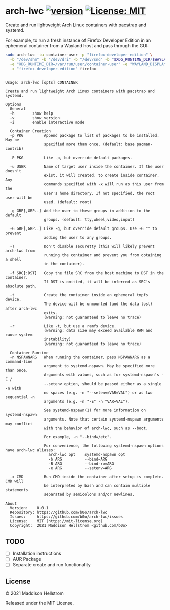 # arch-lwc [![version](https://img.shields.io/github/v/tag/b0o/arch-lwc?style=flat&color=yellow&label=version&sort=semver)](https://github.com/b0o/arch-lwc/releases) [![License: MIT](https://img.shields.io/github/license/b0o/arch-lwc?style=flat&color=green)](https://opensource.org/licenses/MIT)

Create and run lightweight Arch Linux containers with pacstrap and systemd.

For example, to run a fresh instance of Firefox Developer Edition in an
ephemeral container from a Wayland host and pass through the GUI:

```sh
sudo arch-lwc -tu container-user -p "firefox-developer-edition" \
  -b "/dev/shm" -b "/dev/dri" -b "/dev/snd" -b "$XDG_RUNTIME_DIR/$WAYLAND_DISPLAY:/var/run/user/container-user/$WAYLAND_DISPLAY" \
  -e "XDG_RUNTIME_DIR=/var/run/user/container-user" -e "WAYLAND_DISPLAY=$WAYLAND_DISPLAY" -e "MOZ_ENABLE_WAYLAND=1" \
  -x "firefox-developer-edition" firefox
```

<!-- USAGE -->

```

Usage: arch-lwc [opts] CONTAINER

Create and run lightweight Arch Linux containers with pacstrap and systemd.

Options
  General
  -h        show help
  -v        show version
  -i        enable interactive mode

  Container Creation
  -p PKG         Append package to list of packages to be installed. May be
                 specified more than once. (default: base pacman-contrib)

  -P PKG         Like -p, but override default packages.

  -u USER        Name of target user inside the container. If the user doesn't
                 exist, it will created. to create inside container. Any
                 commands specified with -x will run as this user from the
                 user's home directory. If not specified, the root user will be
                 used. (default: root)

  -g GRP[,GRP..] Add the user to these groups in addition to the default
                 groups. (default: tty,wheel,video,input)

  -G GRP[,GRP..] Like -g, but override default groups. Use -G "" to prevent
                 adding the user to any groups.

  -T             Don't disable securetty (this will likely prevent arch-lwc from
                 running the container and prevent you from obtaining a shell
                 in the container).

  -f SRC[:DST]   Copy the file SRC from the host machine to DST in the container.
                 If DST is omitted, it will be inferred as SRC's absolute path.

  -t             Create the container inside an ephemeral tmpfs device.
                 The device will be unmounted (and the data lost) after arch-lwc
                 exits.
                 (warning: not guaranteed to leave no trace)

  -r             Like -t, but use a ramfs device.
                 (warning: data size may exceed available RAM and cause system
                 instability)
                 (warning: not guaranteed to leave no trace)

  Container Runtime
  -n NSPAWNARG   When running the container, pass NSPAWNARG as a command-line
                 argument to systemd-nspawn. May be specified more than once.
                 Arguments with values, such as for systemd-nspawn's -E /
                 --setenv option, should be passed either as a single -n with
                 no spaces (e.g. -n "--setenv=VAR=VAL") or as two sequential -n
                 arguments (e.g. -n "-E" -n "VAR=VAL").

                 See systemd-nspawn(1) for more information on systemd-nspawn
                 arguments. Note that certain systemd-nspawn arguments may conflict
                 with the behavior of arch-lwc, such as --boot.

                 For example, -n "--bind=/etc".

                 For convenience, the following systemd-nspawn options have arch-lwc aliases:
                   arch-lwc opt    systemd-nspawn opt
                   -b ARG          --bind=ARG
                   -B ARG          --bind-ro=ARG
                   -e ARG          --setenv=ARG

  -x CMD         Run CMD inside the container after setup is complete. CMD will
                 be interpreted by bash and can contain multiple statements
                 separated by semicolons and/or newlines.

About
  Version:    0.0.1
  Repository: https://github.com/b0o/arch-lwc
  Issues:     https://github.com/b0o/arch-lwc/issues
  License:    MIT (https://mit-license.org)
  Copyright:  2021 Maddison Hellstrom <github.com/b0o>

```

<!-- /USAGE -->

## TODO

- [ ] Installation instructions
- [ ] AUR Package
- [ ] Separate create and run functionality

## License

<!-- LICENSE -->

&copy; 2021 Maddison Hellstrom

Released under the MIT License.

<!-- /LICENSE -->

